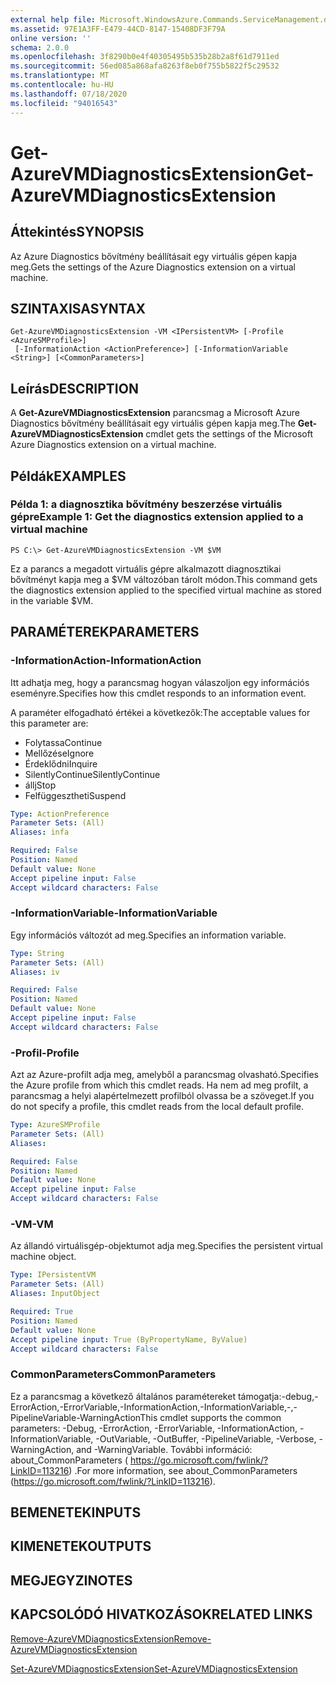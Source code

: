 ```yaml
---
external help file: Microsoft.WindowsAzure.Commands.ServiceManagement.dll-Help.xml
ms.assetid: 97E1A3FF-E479-44CD-8147-15408DF3F79A
online version: ''
schema: 2.0.0
ms.openlocfilehash: 3f8290b0e4f40305495b535b28b2a8f61d7911ed
ms.sourcegitcommit: 56ed085a868afa8263f8eb0f755b5822f5c29532
ms.translationtype: MT
ms.contentlocale: hu-HU
ms.lasthandoff: 07/18/2020
ms.locfileid: "94016543"
---
```

# <span data-ttu-id="5fb49-101">Get-AzureVMDiagnosticsExtension</span><span class="sxs-lookup"><span data-stu-id="5fb49-101">Get-AzureVMDiagnosticsExtension</span></span>

## <span data-ttu-id="5fb49-102">Áttekintés</span><span class="sxs-lookup"><span data-stu-id="5fb49-102">SYNOPSIS</span></span>
<span data-ttu-id="5fb49-103">Az Azure Diagnostics bővítmény beállításait egy virtuális gépen kapja meg.</span><span class="sxs-lookup"><span data-stu-id="5fb49-103">Gets the settings of the Azure Diagnostics extension on a virtual machine.</span></span>

## <span data-ttu-id="5fb49-104">SZINTAXISA</span><span class="sxs-lookup"><span data-stu-id="5fb49-104">SYNTAX</span></span>

```
Get-AzureVMDiagnosticsExtension -VM <IPersistentVM> [-Profile <AzureSMProfile>]
 [-InformationAction <ActionPreference>] [-InformationVariable <String>] [<CommonParameters>]
```

## <span data-ttu-id="5fb49-105">Leírás</span><span class="sxs-lookup"><span data-stu-id="5fb49-105">DESCRIPTION</span></span>
<span data-ttu-id="5fb49-106">A **Get-AzureVMDiagnosticsExtension** parancsmag a Microsoft Azure Diagnostics bővítmény beállításait egy virtuális gépen kapja meg.</span><span class="sxs-lookup"><span data-stu-id="5fb49-106">The **Get-AzureVMDiagnosticsExtension** cmdlet gets the settings of the Microsoft Azure Diagnostics extension on a virtual machine.</span></span>

## <span data-ttu-id="5fb49-107">Példák</span><span class="sxs-lookup"><span data-stu-id="5fb49-107">EXAMPLES</span></span>

### <span data-ttu-id="5fb49-108">Példa 1: a diagnosztika bővítmény beszerzése virtuális gépre</span><span class="sxs-lookup"><span data-stu-id="5fb49-108">Example 1: Get the diagnostics extension applied to a virtual machine</span></span>
```
PS C:\> Get-AzureVMDiagnosticsExtension -VM $VM
```

<span data-ttu-id="5fb49-109">Ez a parancs a megadott virtuális gépre alkalmazott diagnosztikai bővítményt kapja meg a $VM változóban tárolt módon.</span><span class="sxs-lookup"><span data-stu-id="5fb49-109">This command gets the diagnostics extension applied to the specified virtual machine as stored in the variable $VM.</span></span>

## <span data-ttu-id="5fb49-110">PARAMÉTEREK</span><span class="sxs-lookup"><span data-stu-id="5fb49-110">PARAMETERS</span></span>

### <span data-ttu-id="5fb49-111">-InformationAction</span><span class="sxs-lookup"><span data-stu-id="5fb49-111">-InformationAction</span></span>
<span data-ttu-id="5fb49-112">Itt adhatja meg, hogy a parancsmag hogyan válaszoljon egy információs eseményre.</span><span class="sxs-lookup"><span data-stu-id="5fb49-112">Specifies how this cmdlet responds to an information event.</span></span>

<span data-ttu-id="5fb49-113">A paraméter elfogadható értékei a következők:</span><span class="sxs-lookup"><span data-stu-id="5fb49-113">The acceptable values for this parameter are:</span></span>

- <span data-ttu-id="5fb49-114">Folytassa</span><span class="sxs-lookup"><span data-stu-id="5fb49-114">Continue</span></span>
- <span data-ttu-id="5fb49-115">Mellőzése</span><span class="sxs-lookup"><span data-stu-id="5fb49-115">Ignore</span></span>
- <span data-ttu-id="5fb49-116">Érdeklődni</span><span class="sxs-lookup"><span data-stu-id="5fb49-116">Inquire</span></span>
- <span data-ttu-id="5fb49-117">SilentlyContinue</span><span class="sxs-lookup"><span data-stu-id="5fb49-117">SilentlyContinue</span></span>
- <span data-ttu-id="5fb49-118">állj</span><span class="sxs-lookup"><span data-stu-id="5fb49-118">Stop</span></span>
- <span data-ttu-id="5fb49-119">Felfüggesztheti</span><span class="sxs-lookup"><span data-stu-id="5fb49-119">Suspend</span></span>

```yaml
Type: ActionPreference
Parameter Sets: (All)
Aliases: infa

Required: False
Position: Named
Default value: None
Accept pipeline input: False
Accept wildcard characters: False
```

### <span data-ttu-id="5fb49-120">-InformationVariable</span><span class="sxs-lookup"><span data-stu-id="5fb49-120">-InformationVariable</span></span>
<span data-ttu-id="5fb49-121">Egy információs változót ad meg.</span><span class="sxs-lookup"><span data-stu-id="5fb49-121">Specifies an information variable.</span></span>

```yaml
Type: String
Parameter Sets: (All)
Aliases: iv

Required: False
Position: Named
Default value: None
Accept pipeline input: False
Accept wildcard characters: False
```

### <span data-ttu-id="5fb49-122">-Profil</span><span class="sxs-lookup"><span data-stu-id="5fb49-122">-Profile</span></span>
<span data-ttu-id="5fb49-123">Azt az Azure-profilt adja meg, amelyből a parancsmag olvasható.</span><span class="sxs-lookup"><span data-stu-id="5fb49-123">Specifies the Azure profile from which this cmdlet reads.</span></span>
<span data-ttu-id="5fb49-124">Ha nem ad meg profilt, a parancsmag a helyi alapértelmezett profilból olvassa be a szöveget.</span><span class="sxs-lookup"><span data-stu-id="5fb49-124">If you do not specify a profile, this cmdlet reads from the local default profile.</span></span>

```yaml
Type: AzureSMProfile
Parameter Sets: (All)
Aliases: 

Required: False
Position: Named
Default value: None
Accept pipeline input: False
Accept wildcard characters: False
```

### <span data-ttu-id="5fb49-125">-VM</span><span class="sxs-lookup"><span data-stu-id="5fb49-125">-VM</span></span>
<span data-ttu-id="5fb49-126">Az állandó virtuálisgép-objektumot adja meg.</span><span class="sxs-lookup"><span data-stu-id="5fb49-126">Specifies the persistent virtual machine object.</span></span>

```yaml
Type: IPersistentVM
Parameter Sets: (All)
Aliases: InputObject

Required: True
Position: Named
Default value: None
Accept pipeline input: True (ByPropertyName, ByValue)
Accept wildcard characters: False
```

### <span data-ttu-id="5fb49-127">CommonParameters</span><span class="sxs-lookup"><span data-stu-id="5fb49-127">CommonParameters</span></span>
<span data-ttu-id="5fb49-128">Ez a parancsmag a következő általános paramétereket támogatja:-debug,-ErrorAction,-ErrorVariable,-InformationAction,-InformationVariable,-,-PipelineVariable-WarningAction</span><span class="sxs-lookup"><span data-stu-id="5fb49-128">This cmdlet supports the common parameters: -Debug, -ErrorAction, -ErrorVariable, -InformationAction, -InformationVariable, -OutVariable, -OutBuffer, -PipelineVariable, -Verbose, -WarningAction, and -WarningVariable.</span></span> <span data-ttu-id="5fb49-129">További információ: about_CommonParameters ( https://go.microsoft.com/fwlink/?LinkID=113216) .</span><span class="sxs-lookup"><span data-stu-id="5fb49-129">For more information, see about_CommonParameters (https://go.microsoft.com/fwlink/?LinkID=113216).</span></span>

## <span data-ttu-id="5fb49-130">BEMENETEK</span><span class="sxs-lookup"><span data-stu-id="5fb49-130">INPUTS</span></span>

## <span data-ttu-id="5fb49-131">KIMENETEK</span><span class="sxs-lookup"><span data-stu-id="5fb49-131">OUTPUTS</span></span>

## <span data-ttu-id="5fb49-132">MEGJEGYZI</span><span class="sxs-lookup"><span data-stu-id="5fb49-132">NOTES</span></span>

## <span data-ttu-id="5fb49-133">KAPCSOLÓDÓ HIVATKOZÁSOK</span><span class="sxs-lookup"><span data-stu-id="5fb49-133">RELATED LINKS</span></span>

[<span data-ttu-id="5fb49-134">Remove-AzureVMDiagnosticsExtension</span><span class="sxs-lookup"><span data-stu-id="5fb49-134">Remove-AzureVMDiagnosticsExtension</span></span>](./Remove-AzureVMDiagnosticsExtension.md)

[<span data-ttu-id="5fb49-135">Set-AzureVMDiagnosticsExtension</span><span class="sxs-lookup"><span data-stu-id="5fb49-135">Set-AzureVMDiagnosticsExtension</span></span>](./Set-AzureVMDiagnosticsExtension.md)


